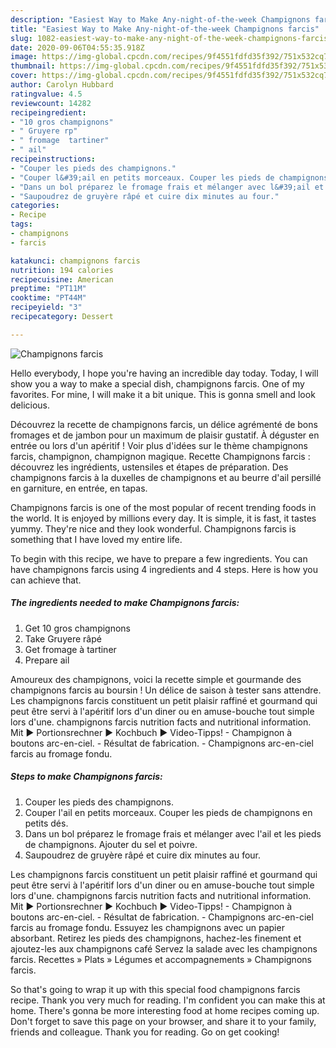 ```yaml
---
description: "Easiest Way to Make Any-night-of-the-week Champignons farcis"
title: "Easiest Way to Make Any-night-of-the-week Champignons farcis"
slug: 1082-easiest-way-to-make-any-night-of-the-week-champignons-farcis
date: 2020-09-06T04:55:35.918Z
image: https://img-global.cpcdn.com/recipes/9f4551fdfd35f392/751x532cq70/champignons-farcis-photo-principale-de-la-recette.jpg
thumbnail: https://img-global.cpcdn.com/recipes/9f4551fdfd35f392/751x532cq70/champignons-farcis-photo-principale-de-la-recette.jpg
cover: https://img-global.cpcdn.com/recipes/9f4551fdfd35f392/751x532cq70/champignons-farcis-photo-principale-de-la-recette.jpg
author: Carolyn Hubbard
ratingvalue: 4.5
reviewcount: 14282
recipeingredient:
- "10 gros champignons"
- " Gruyere rp"
- " fromage  tartiner"
- " ail"
recipeinstructions:
- "Couper les pieds des champignons."
- "Couper l&#39;ail en petits morceaux. Couper les pieds de champignons en petits dés."
- "Dans un bol préparez le fromage frais et mélanger avec l&#39;ail et les pieds de champignons. Ajouter du sel et poivre."
- "Saupoudrez de gruyère râpé et cuire dix minutes au four."
categories:
- Recipe
tags:
- champignons
- farcis

katakunci: champignons farcis 
nutrition: 194 calories
recipecuisine: American
preptime: "PT11M"
cooktime: "PT44M"
recipeyield: "3"
recipecategory: Dessert

---
```



![Champignons farcis](https://img-global.cpcdn.com/recipes/9f4551fdfd35f392/751x532cq70/champignons-farcis-photo-principale-de-la-recette.jpg)

Hello everybody, I hope you're having an incredible day today. Today, I will show you a way to make a special dish, champignons farcis. One of my favorites. For mine, I will make it a bit unique. This is gonna smell and look delicious.

Découvrez la recette de champignons farcis, un délice agrémenté de bons fromages et de jambon pour un maximum de plaisir gustatif. À déguster en entrée ou lors d&#39;un apéritif ! Voir plus d&#39;idées sur le thème champignons farcis, champignon, champignon magique. Recette Champignons farcis : découvrez les ingrédients, ustensiles et étapes de préparation. Des champignons farcis à la duxelles de champignons et au beurre d&#39;ail persillé en garniture, en entrée, en tapas.

Champignons farcis is one of the most popular of recent trending foods in the world. It is enjoyed by millions every day. It is simple, it is fast, it tastes yummy. They're nice and they look wonderful. Champignons farcis is something that I have loved my entire life.


To begin with this recipe, we have to prepare a few ingredients. You can have champignons farcis using 4 ingredients and 4 steps. Here is how you can achieve that.

<!--inarticleads1-->

##### The ingredients needed to make Champignons farcis:

1. Get 10 gros champignons
1. Take  Gruyere râpé
1. Get  fromage à tartiner
1. Prepare  ail


Amoureux des champignons, voici la recette simple et gourmande des champignons farcis au boursin ! Un délice de saison à tester sans attendre. Les champignons farcis constituent un petit plaisir raffiné et gourmand qui peut être servi à l&#39;apéritif lors d&#39;un diner ou en amuse-bouche tout simple lors d&#39;une. champignons farcis nutrition facts and nutritional information. Mit ► Portionsrechner ► Kochbuch ► Video-Tipps! - Champignon à boutons arc-en-ciel. - Résultat de fabrication. - Champignons arc-en-ciel farcis au fromage fondu. 

<!--inarticleads2-->

##### Steps to make Champignons farcis:

1. Couper les pieds des champignons.
1. Couper l&#39;ail en petits morceaux. Couper les pieds de champignons en petits dés.
1. Dans un bol préparez le fromage frais et mélanger avec l&#39;ail et les pieds de champignons. Ajouter du sel et poivre.
1. Saupoudrez de gruyère râpé et cuire dix minutes au four.


Les champignons farcis constituent un petit plaisir raffiné et gourmand qui peut être servi à l&#39;apéritif lors d&#39;un diner ou en amuse-bouche tout simple lors d&#39;une. champignons farcis nutrition facts and nutritional information. Mit ► Portionsrechner ► Kochbuch ► Video-Tipps! - Champignon à boutons arc-en-ciel. - Résultat de fabrication. - Champignons arc-en-ciel farcis au fromage fondu. Essuyez les champignons avec un papier absorbant. Retirez les pieds des champignons, hachez-les finement et ajoutez-les aux champignons café Servez la salade avec les champignons farcis. Recettes » Plats » Légumes et accompagnements » Champignons farcis. 

So that's going to wrap it up with this special food champignons farcis recipe. Thank you very much for reading. I'm confident you can make this at home. There's gonna be more interesting food at home recipes coming up. Don't forget to save this page on your browser, and share it to your family, friends and colleague. Thank you for reading. Go on get cooking!
